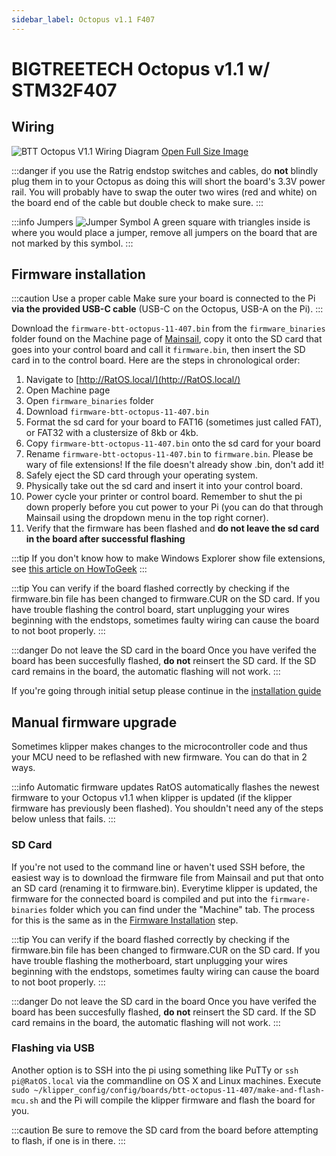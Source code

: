 ```yaml
---
sidebar_label: Octopus v1.1 F407
---
```


# BIGTREETECH Octopus v1.1 w/ STM32F407

## Wiring

![BTT Octopus V1.1 Wiring Diagram](_media/octopus-11-wiring.png)
[Open Full Size Image](_media/octopus-11-wiring-full.png)

:::danger if you use the Ratrig endstop switches and cables, do **not** blindly plug them in to your Octopus as doing this will short the board's 3.3V power rail.
You will probably have to swap the outer two wires (red and white) on the board end of the cable but double check to make sure.
:::

:::info Jumpers
![Jumper Symbol](_media/jumper-symbol.svg) A green square with triangles inside is where you would place a jumper,
remove all jumpers on the board that are not marked by this symbol.
:::

## Firmware installation

:::caution Use a proper cable
Make sure your board is connected to the Pi **via the provided USB-C cable** (USB-C on the Octopus, USB-A on the Pi).
:::

Download the `firmware-btt-octopus-11-407.bin` from the `firmware_binaries` folder found on the Machine page of [Mainsail](http://RatOS.local/), copy it onto the SD card that goes into your control board and call it `firmware.bin`, then insert the SD card in to the control board. Here are the steps in chronological order:

1.  Navigate to [http://RatOS.local/](http://RatOS.local/)
2.  Open Machine page
3.  Open `firmware_binaries` folder
4.  Download `firmware-btt-octopus-11-407.bin`
5.  Format the sd card for your board to FAT16 (sometimes just called FAT), or FAT32 with a clustersize of 8kb or 4kb.
6.  Copy `firmware-btt-octopus-11-407.bin` onto the sd card for your board
7.  Rename `firmware-btt-octopus-11-407.bin` to `firmware.bin`. Please be wary of file extensions! If the file doesn't already show .bin, don't add it!
8.  Safely eject the SD card through your operating system.
9.  Physically take out the sd card and insert it into your control board.
10. Power cycle your printer or control board. Remember to shut the pi down properly before you cut power to your Pi (you can do that through Mainsail using the dropdown menu in the top right corner).
11. Verify that the firmware has been flashed and **do not leave the sd card in the board after successful flashing**

:::tip
If you don't know how to make Windows Explorer show file extensions, see [this article on HowToGeek](https://www.howtogeek.com/205086/beginner-how-to-make-windows-show-file-extensions/)
:::

:::tip
You can verify if the board flashed correctly by checking if the firmware.bin file has been changed to firmware.CUR on the SD card. If you have trouble flashing the control board, start unplugging your wires beginning with the endstops, sometimes faulty wiring can cause the board to not boot properly.
:::

:::danger Do not leave the SD card in the board
Once you have verifed the board has been succesfully flashed, **do not** reinsert the SD card. If the SD card remains in the board, the automatic flashing will not work.
:::

If you're going through initial setup please continue in the [installation guide](/docs/installation#setting-up-your-printer)

## Manual firmware upgrade

Sometimes klipper makes changes to the microcontroller code and thus your MCU need to be reflashed with new firmware. You can do that in 2 ways.

:::info Automatic firmware updates
RatOS automatically flashes the newest firmware to your
Octopus v1.1 when klipper is updated (if the klipper firmware has previously been flashed).
You shouldn't need any of the steps below unless that fails.
:::

### SD Card

If you're not used to the command line or haven't used SSH before, the easiest way is to download the firmware file from Mainsail and put that onto an SD card (renaming it to firmware.bin). Everytime klipper is updated, the firmware for the connected board is compiled and put into the `firmware-binaries` folder which you can find under the "Machine" tab. The process for this is the same as in the [Firmware Installation](#firmware-installation) step.

:::tip
You can verify if the board flashed correctly by checking if the firmware.bin file has been changed to firmware.CUR on the SD card. If you have trouble flashing the motherboard, start unplugging your wires beginning with the endstops, sometimes faulty wiring can cause the board to not boot properly.
:::

:::danger Do not leave the SD card in the board
Once you have verifed the board has been succesfully flashed, **do not** reinsert the SD card. If the SD card remains in the board, the automatic flashing will not work.
:::

### Flashing via USB

Another option is to SSH into the pi using something like PuTTy or `ssh pi@RatOS.local` via the commandline on OS X and Linux machines. Execute `sudo ~/klipper_config/config/boards/btt-octopus-11-407/make-and-flash-mcu.sh` and the Pi will compile the klipper firmware and flash the board for you.

:::caution
Be sure to remove the SD card from the board before attempting to flash, if one is in there.
:::
